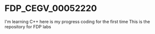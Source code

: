 # FDP_CEGV_00052220
I'm learning C++
here is my progress coding for the first time
This is the repository for FDP labs
